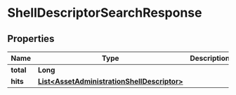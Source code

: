 # ShellDescriptorSearchResponse

## Properties
Name | Type | Description | Notes
------------ | ------------- | ------------- | -------------
**total** | **Long** |  | 
**hits** | [**List&lt;AssetAdministrationShellDescriptor&gt;**](AssetAdministrationShellDescriptor.md) |  | 

